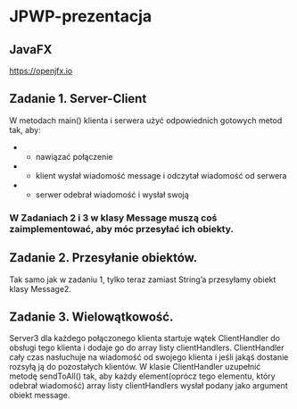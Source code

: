 # JPWP-prezentacja

## JavaFX

https://openjfx.io

## Zadanie 1. Server-Client
W metodach main() klienta i serwera użyć odpowiednich gotowych metod tak, aby:
* - nawiązać połączenie
* - klient wysłał wiadomość message i odczytał wiadomość od serwera
* - serwer odebrał wiadomość i wysłał swoją 

### W Zadaniach 2 i 3 w klasy Message muszą coś zaimplementować, aby móc przesyłać ich obiekty.

## Zadanie 2. Przesyłanie obiektów.
Tak samo jak w zadaniu 1, tylko teraz zamiast String’a przesyłamy obiekt klasy Message2.

## Zadanie 3. Wielowątkowość. 
Server3 dla każdego połączonego klienta startuje wątek ClientHandler do obsługi tego klienta i dodaje go do array listy clientHandlers. ClientHandler cały czas nasłuchuje na wiadomość od swojego klienta i jeśli jakąś dostanie rozsyłą ją do pozostałych klientów.
W klasie ClientHandler uzupełnić metodę sendToAll() tak, aby każdy element(oprócz tego elementu, który odebrał wiadomość) array listy clientHandlers wysłał podany jako argument obiekt message.
